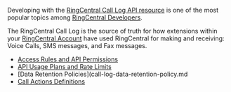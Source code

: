 Developing with the [RingCentral Call Log API resource](https://developers.ringcentral.com/api-docs/latest/index.html#!#RefCallLogInfo.html) is one of the most popular topics among [RingCentral Developers](https://developer.ringcentral.com).

The RingCentral Call Log is the source of truth for how extensions within your [RingCentral Account](https://service.ringcentral.com) have used RingCentral for making and receiving: Voice Calls, SMS messages, and Fax messages.

* [Access Rules and API Permissions](call-log-rules-and-permissions.md)
* [API Usage Plans and Rate Limits](call-log-rate-limits.md)
* [Data Retention Policies](call-log-data-retention-policy.md
* [Call Actions Definitions](call-actions.md)
